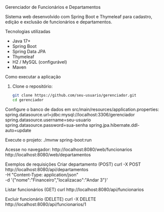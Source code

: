 Gerenciador de Funcionários e Departamentos

Sistema web desenvolvido com Spring Boot e Thymeleaf para cadastro, edição e exclusão de funcionários e departamentos.

Tecnologias utilizadas

- Java 17+
- Spring Boot
- Spring Data JPA
- Thymeleaf
- H2 / MySQL (configurável)
- Maven

Como executar a aplicação

1. Clone o repositório:
   ```bash
   git clone https://github.com/seu-usuario/gerenciador.git
   cd gerenciador

Configure o banco de dados em src/main/resources/application.properties:
spring.datasource.url=jdbc:mysql://localhost:3306/gerenciador
spring.datasource.username=seu-usuario
spring.datasource.password=sua-senha
spring.jpa.hibernate.ddl-auto=update

Execute o projeto:
./mvnw spring-boot:run

Acesse no navegador:
http://localhost:8080/web/funcionarios
http://localhost:8080/web/departamentos

Exemplos de requisições
Criar departamento (POST)
curl -X POST http://localhost:8080/api/departamentos \
-H "Content-Type: application/json" \
-d '{"nome":"Financeiro","localizacao":"Andar 3"}'

Listar funcionários (GET)
curl http://localhost:8080/api/funcionarios

Excluir funcionário (DELETE)
curl -X DELETE http://localhost:8080/api/funcionarios/1


   
